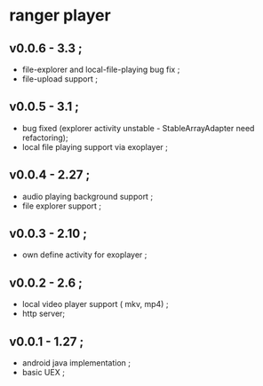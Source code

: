 
# ranger player

## v0.0.6  - 3.3 ;
* file-explorer and local-file-playing bug fix ;
* file-upload support ;

## v0.0.5  - 3.1 ;
* bug fixed (explorer activity unstable - StableArrayAdapter need refactoring);
* local file playing support via exoplayer ;

## v0.0.4  - 2.27 ;
* audio playing background support ;
* file explorer support ;

## v0.0.3  - 2.10 ;
* own define activity for exoplayer ;

## v0.0.2  - 2.6 ;
* local video player support ( mkv, mp4) ;
* http server;

## v0.0.1   - 1.27 ;
* android java implementation ;
* basic UEX ;

